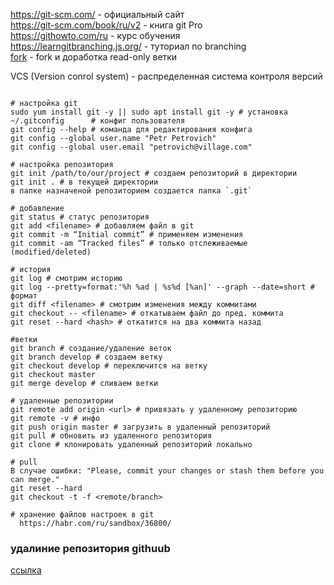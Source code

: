 https://git-scm.com/ - официальный сайт  
https://git-scm.com/book/ru/v2 - книга git Pro  
https://githowto.com/ru - курс обучения  
https://learngitbranching.js.org/ - туториал по branching  
[fork](https://git-scm.com/book/ru/v2/GitHub-%D0%92%D0%BD%D0%B5%D1%81%D0%B5%D0%BD%D0%B8%D0%B5-%D1%81%D0%BE%D0%B1%D1%81%D1%82%D0%B2%D0%B5%D0%BD%D0%BD%D0%BE%D0%B3%D0%BE-%D0%B2%D0%BA%D0%BB%D0%B0%D0%B4%D0%B0-%D0%B2-%D0%BF%D1%80%D0%BE%D0%B5%D0%BA%D1%82%D1%8B) - fork и доработка read-only ветки    
  
  
  
VCS (Version conrol system) - распределенная система контроля версий  
```shell  
  
# настройка git  
sudo yum install git -y || sudo apt install git -y # установка  
~/.gitconfig      # конфиг пользователя  
git config --help # команда для редактирования конфига  
git config --global user.name "Petr Petrovich"
git config --global user.email "petrovich@village.com"

# настройка репозитория  
git init /path/to/our/project # создаем репозиторий в директории
git init . # в текущей директории
в папке назначеной репозиторием cоздается папка `.git`

# добавление
git status # статус репозитория
git add <filename> # добавляем файл в git
git commit -m “Initial commit” # применяем изменения
git commit -am “Tracked files” # только отслеживаемые (modified/deleted)

# история
git log # смотрим историю
git log --pretty=format:'%h %ad | %s%d [%an]' --graph --date=short # формат
git diff <filename> # смотрим изменения между коммитами
git checkout -- <filename> # откатываем файл до пред. коммита
git reset --hard <hash> # откатится на два коммита назад

#ветки
git branch # создание/удаление веток
git branch develop # создаем ветку
git checkout develop # переключится на ветку
git checkout master
git merge develop # сливаем ветки

# удаленные репозитории
git remote add origin <url> # привязать у удаленному репозиторию
git remote -v # инфо
git push origin master # загрузить в удаленный репозиторий
git pull # обновить из удаленного репозитория
git clone # клонировать удаленный репозиторий локально

# pull
В случае ошибки: "Please, commit your changes or stash them before you can merge."
git reset --hard
git checkout -t -f <remote/branch>

# хранение файлов настроек в git
  https://habr.com/ru/sandbox/36800/
```

### удалиние репозитория githuub
[ссылка](https://stackoverflow.com/questions/19319516/how-to-delete-a-github-repo-using-the-api)  
